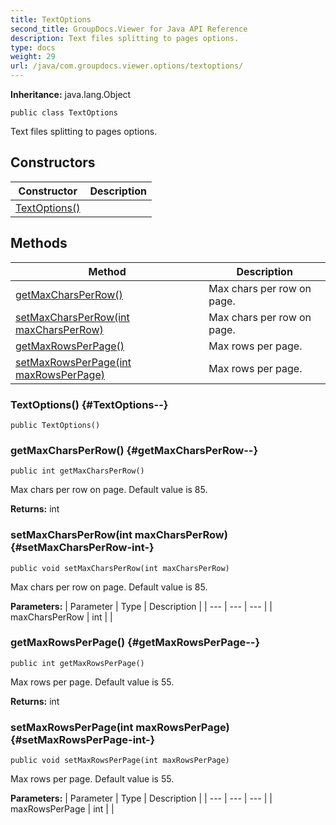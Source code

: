 ```yaml
---
title: TextOptions
second_title: GroupDocs.Viewer for Java API Reference
description: Text files splitting to pages options.
type: docs
weight: 29
url: /java/com.groupdocs.viewer.options/textoptions/
---
```

**Inheritance:**
java.lang.Object
```
public class TextOptions
```

Text files splitting to pages options.
## Constructors

| Constructor | Description |
| --- | --- |
| [TextOptions()](#TextOptions--) |  |
## Methods

| Method | Description |
| --- | --- |
| [getMaxCharsPerRow()](#getMaxCharsPerRow--) | Max chars per row on page. |
| [setMaxCharsPerRow(int maxCharsPerRow)](#setMaxCharsPerRow-int-) | Max chars per row on page. |
| [getMaxRowsPerPage()](#getMaxRowsPerPage--) | Max rows per page. |
| [setMaxRowsPerPage(int maxRowsPerPage)](#setMaxRowsPerPage-int-) | Max rows per page. |
### TextOptions() {#TextOptions--}
```
public TextOptions()
```


### getMaxCharsPerRow() {#getMaxCharsPerRow--}
```
public int getMaxCharsPerRow()
```


Max chars per row on page. Default value is 85.

**Returns:**
int
### setMaxCharsPerRow(int maxCharsPerRow) {#setMaxCharsPerRow-int-}
```
public void setMaxCharsPerRow(int maxCharsPerRow)
```


Max chars per row on page. Default value is 85.

**Parameters:**
| Parameter | Type | Description |
| --- | --- | --- |
| maxCharsPerRow | int |  |

### getMaxRowsPerPage() {#getMaxRowsPerPage--}
```
public int getMaxRowsPerPage()
```


Max rows per page. Default value is 55.

**Returns:**
int
### setMaxRowsPerPage(int maxRowsPerPage) {#setMaxRowsPerPage-int-}
```
public void setMaxRowsPerPage(int maxRowsPerPage)
```


Max rows per page. Default value is 55.

**Parameters:**
| Parameter | Type | Description |
| --- | --- | --- |
| maxRowsPerPage | int |  |

